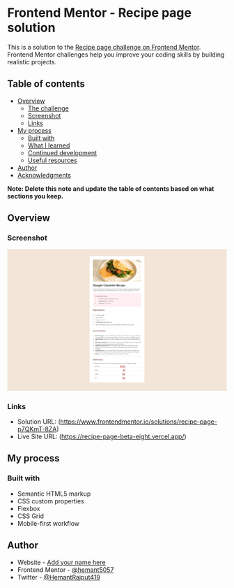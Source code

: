 # Frontend Mentor - Recipe page solution

This is a solution to the [Recipe page challenge on Frontend Mentor](https://www.frontendmentor.io/challenges/recipe-page-KiTsR8QQKm). Frontend Mentor challenges help you improve your coding skills by building realistic projects. 

## Table of contents

- [Overview](#overview)
  - [The challenge](#the-challenge)
  - [Screenshot](#screenshot)
  - [Links](#links)
- [My process](#my-process)
  - [Built with](#built-with)
  - [What I learned](#what-i-learned)
  - [Continued development](#continued-development)
  - [Useful resources](#useful-resources)
- [Author](#author)
- [Acknowledgments](#acknowledgments)

**Note: Delete this note and update the table of contents based on what sections you keep.**

## Overview

### Screenshot

![alt text](image.png)


### Links

- Solution URL: (https://www.frontendmentor.io/solutions/recipe-page-p7QKmT-8ZA)
- Live Site URL: (https://recipe-page-beta-eight.vercel.app/)

## My process

### Built with

- Semantic HTML5 markup
- CSS custom properties
- Flexbox
- CSS Grid
- Mobile-first workflow

## Author

- Website - [Add your name here](https://recipe-page-beta-eight.vercel.app/)
- Frontend Mentor - [@hemant5057](www.frontendmentor.io/profile/hemant5057)
- Twitter - [@HemantRajput419](https://www.twitter.com/HemantRajput419)
